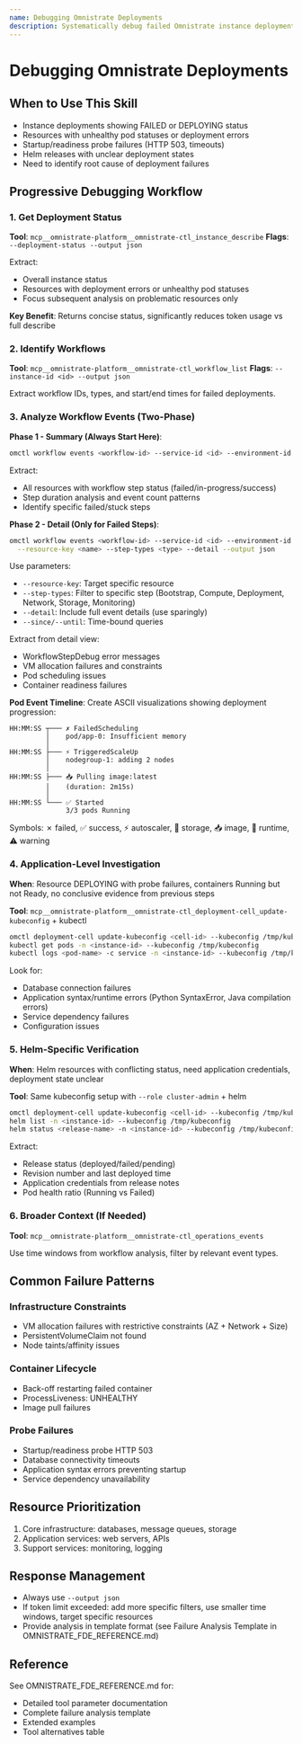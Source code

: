 ```yaml
---
name: Debugging Omnistrate Deployments
description: Systematically debug failed Omnistrate instance deployments using a progressive workflow that identifies root causes efficiently while avoiding token limits. Applies to deployment failures, probe issues, and helm-based resources.
---
```


# Debugging Omnistrate Deployments

## When to Use This Skill
- Instance deployments showing FAILED or DEPLOYING status
- Resources with unhealthy pod statuses or deployment errors
- Startup/readiness probe failures (HTTP 503, timeouts)
- Helm releases with unclear deployment states
- Need to identify root cause of deployment failures

## Progressive Debugging Workflow

### 1. Get Deployment Status
**Tool**: `mcp__omnistrate-platform__omnistrate-ctl_instance_describe`
**Flags**: `--deployment-status --output json`

Extract:
- Overall instance status
- Resources with deployment errors or unhealthy pod statuses
- Focus subsequent analysis on problematic resources only

**Key Benefit**: Returns concise status, significantly reduces token usage vs full describe

### 2. Identify Workflows
**Tool**: `mcp__omnistrate-platform__omnistrate-ctl_workflow_list`
**Flags**: `--instance-id <id> --output json`

Extract workflow IDs, types, and start/end times for failed deployments.

### 3. Analyze Workflow Events (Two-Phase)

**Phase 1 - Summary (Always Start Here)**:
```bash
omctl workflow events <workflow-id> --service-id <id> --environment-id <id> --output json
```
Extract:
- All resources with workflow step status (failed/in-progress/success)
- Step duration analysis and event count patterns
- Identify specific failed/stuck steps

**Phase 2 - Detail (Only for Failed Steps)**:
```bash
omctl workflow events <workflow-id> --service-id <id> --environment-id <id> \
  --resource-key <name> --step-types <type> --detail --output json
```
Use parameters:
- `--resource-key`: Target specific resource
- `--step-types`: Filter to specific step (Bootstrap, Compute, Deployment, Network, Storage, Monitoring)
- `--detail`: Include full event details (use sparingly)
- `--since/--until`: Time-bound queries

Extract from detail view:
- WorkflowStepDebug error messages
- VM allocation failures and constraints
- Pod scheduling issues
- Container readiness failures

**Pod Event Timeline**: Create ASCII visualizations showing deployment progression:
```
HH:MM:SS ┬─── ✗ FailedScheduling
         │    pod/app-0: Insufficient memory
         │
HH:MM:SS ├─── ⚡ TriggeredScaleUp
         │    nodegroup-1: adding 2 nodes
         │
HH:MM:SS ├─── 📥 Pulling image:latest
         │    (duration: 2m15s)
         │
HH:MM:SS └─── ✅ Started
              3/3 pods Running
```
Symbols: ✗ failed, ✅ success, ⚡ autoscaler, 💾 storage, 📥 image, 🚀 runtime, ⚠️ warning

### 4. Application-Level Investigation
**When**: Resource DEPLOYING with probe failures, containers Running but not Ready, no conclusive evidence from previous steps

**Tool**: `mcp__omnistrate-platform__omnistrate-ctl_deployment-cell_update-kubeconfig` + kubectl

```bash
omctl deployment-cell update-kubeconfig <cell-id> --kubeconfig /tmp/kubeconfig
kubectl get pods -n <instance-id> --kubeconfig /tmp/kubeconfig
kubectl logs <pod-name> -c service -n <instance-id> --kubeconfig /tmp/kubeconfig --tail=50
```

Look for:
- Database connection failures
- Application syntax/runtime errors (Python SyntaxError, Java compilation errors)
- Service dependency failures
- Configuration issues

### 5. Helm-Specific Verification
**When**: Helm resources with conflicting status, need application credentials, deployment state unclear

**Tool**: Same kubeconfig setup with `--role cluster-admin` + helm

```bash
omctl deployment-cell update-kubeconfig <cell-id> --kubeconfig /tmp/kubeconfig --role cluster-admin
helm list -n <instance-id> --kubeconfig /tmp/kubeconfig
helm status <release-name> -n <instance-id> --kubeconfig /tmp/kubeconfig
```

Extract:
- Release status (deployed/failed/pending)
- Revision number and last deployed time
- Application credentials from release notes
- Pod health ratio (Running vs Failed)

### 6. Broader Context (If Needed)
**Tool**: `mcp__omnistrate-platform__omnistrate-ctl_operations_events`

Use time windows from workflow analysis, filter by relevant event types.

## Common Failure Patterns

### Infrastructure Constraints
- VM allocation failures with restrictive constraints (AZ + Network + Size)
- PersistentVolumeClaim not found
- Node taints/affinity issues

### Container Lifecycle
- Back-off restarting failed container
- ProcessLiveness: UNHEALTHY
- Image pull failures

### Probe Failures
- Startup/readiness probe HTTP 503
- Database connectivity timeouts
- Application syntax errors preventing startup
- Service dependency unavailability

## Resource Prioritization
1. Core infrastructure: databases, message queues, storage
2. Application services: web servers, APIs
3. Support services: monitoring, logging

## Response Management
- Always use `--output json`
- If token limit exceeded: add more specific filters, use smaller time windows, target specific resources
- Provide analysis in template format (see Failure Analysis Template in OMNISTRATE_FDE_REFERENCE.md)

## Reference
See OMNISTRATE_FDE_REFERENCE.md for:
- Detailed tool parameter documentation
- Complete failure analysis template
- Extended examples
- Tool alternatives table
